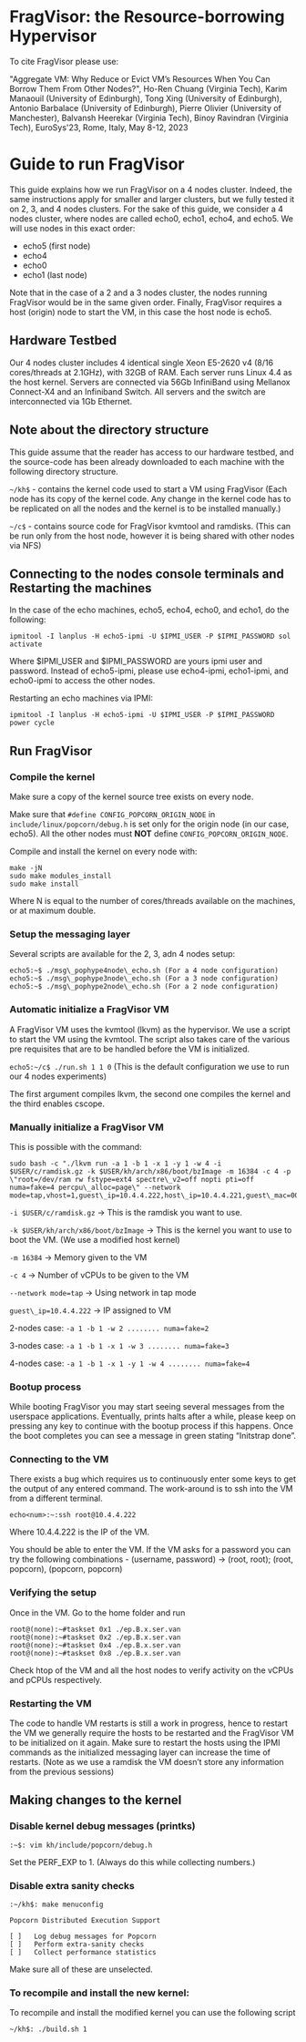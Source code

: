 # FragVisor: the Resource-borrowing Hypervisor
 
To cite FragVisor please use: 

"Aggregate VM: Why Reduce or Evict VM’s Resources When You Can Borrow Them From Other Nodes?", Ho-Ren Chuang (Virginia Tech), Karim Manaouil (University of Edinburgh), Tong Xing (University of Edinburgh), Antonio Barbalace (University of Edinburgh), Pierre Olivier (University of Manchester), Balvansh Heerekar (Virginia Tech), Binoy Ravindran (Virginia Tech), EuroSys'23, Rome, Italy, May 8-12, 2023 


# Guide to run FragVisor

This guide explains how we run FragVisor on a 4 nodes cluster.
Indeed, the same instructions apply for smaller and larger clusters, but we fully tested it on 2, 3, and 4 nodes clusters.
For the sake of this guide, we consider a 4 nodes cluster, where nodes are called echo0, echo1, echo4, and echo5. We will use nodes in this exact order:
* echo5 (first node)
* echo4
* echo0
* echo1 (last node)

Note that in the case of a 2 and a 3 nodes cluster, the nodes running FragVisor would be in the same given order.
Finally, FragVisor requires a host (origin) node to start the VM, in this case the host node is echo5.


## Hardware Testbed

Our 4 nodes cluster includes 4 identical single Xeon E5-2620 v4 (8/16 cores/threads at 2.1GHz), with 32GB of RAM.
Each server runs Linux 4.4 as the host kernel.
Servers are connected via 56Gb InfiniBand using Mellanox Connect-X4 and an Infiniband Switch.
All servers and the switch are interconnected via 1Gb Ethernet.


## Note about the directory structure

This guide assume that the reader has access to our hardware testbed, and the source-code has been already downloaded to each machine with the following directory structure.

`~/kh$` - contains the kernel code used to start a VM using FragVisor (Each node has its copy of the kernel code. Any change in the kernel code has to be replicated on all the nodes and the kernel is to be installed manually.)

`~/c$` - contains source code for FragVisor kvmtool and ramdisks. (This can be run only from the host node, however it is being shared with other nodes via NFS)


## Connecting to the nodes console terminals and Restarting the machines


In the case of the echo machines, echo5, echo4, echo0, and echo1, do the following:

	ipmitool -I lanplus -H echo5-ipmi -U $IPMI_USER -P $IPMI_PASSWORD sol activate

Where $IPMI_USER and $IPMI_PASSWORD are yours ipmi user and password. Instead of echo5-ipmi, please use echo4-ipmi, echo1-ipmi, and echo0-ipmi to access the other nodes.

Restarting an echo machines via IPMI:

	ipmitool -I lanplus -H echo5-ipmi -U $IPMI_USER -P $IPMI_PASSWORD  power cycle


## Run FragVisor

### Compile the kernel

Make sure a copy of the kernel source tree exists on every node.

Make sure that `#define CONFIG_POPCORN_ORIGIN_NODE` in `include/linux/popcorn/debug.h` is set only for the origin node (in our case, echo5). All the other nodes must **NOT** define `CONFIG_POPCORN_ORIGIN_NODE`.

Compile and install the kernel on every node with:
	
	make -jN
	sudo make modules_install
	sudo make install

Where N is equal to the number of cores/threads available on the machines, or at maximum double.

### Setup the messaging layer

Several scripts are available for the 2, 3, adn 4 nodes setup:

	echo5:~$ ./msg\_pophype4node\_echo.sh (For a 4 node configuration)
	echo5:~$ ./msg\_pophype3node\_echo.sh (For a 3 node configuration)
	echo5:~$ ./msg\_pophype2node\_echo.sh (For a 2 node configuration)


### Automatic initialize a FragVisor VM 

A FragVisor VM uses the kvmtool (lkvm) as the hypervisor.
We use a script to start the VM using the kvmtool. The script also takes care of the various pre requisites that are to be handled before the VM is initialized.

`echo5:~/c$ ./run.sh 1 1 0` (This is the default configuration we use to run our 4 nodes experiments)

The first argument compiles lkvm, the second one compiles the kernel and the third enables cscope. 


### Manually initialize a FragVisor VM

This is possible with the command:

	sudo bash -c "./lkvm run -a 1 -b 1 -x 1 -y 1 -w 4 -i $USER/c/ramdisk.gz -k $USER/kh/arch/x86/boot/bzImage -m 16384 -c 4 -p \"root=/dev/ram rw fstype=ext4 spectre\_v2=off nopti pti=off numa=fake=4 percpu\_alloc=page\" --network mode=tap,vhost=1,guest\_ip=10.4.4.222,host\_ip=10.4.4.221,guest\_mac=00:11:22:33:44:55"

`-i $USER/c/ramdisk.gz` → This is the ramdisk you want to use. 

`-k $USER/kh/arch/x86/boot/bzImage` → This is the kernel you want to use to boot the VM. (We use a modified host kernel)

`-m 16384` → Memory given to the VM

`-c 4` → Number of vCPUs to be given to the VM

`--network mode=tap` → Using network in tap mode

`guest\_ip=10.4.4.222` → IP assigned to VM

2-nodes case: `-a 1 -b 1 -w 2 ........ numa=fake=2`

3-nodes case: `-a 1 -b 1 -x 1 -w 3 ........ numa=fake=3`

4-nodes case: `-a 1 -b 1 -x 1 -y 1 -w 4 ........ numa=fake=4`


### Bootup process

While booting FragVisor you may start seeing several messages from the userspace applications.
Eventually, prints halts after a while, please keep on pressing any key to continue with the bootup process if this happens.
Once the boot completes you can see a message in green stating “Initstrap done”.


### Connecting to the VM

There exists a bug which requires us to continuously enter some keys to get the output of any entered command. The work-around is to ssh into the VM from a different terminal.

	echo<num>:~:ssh root@10.4.4.222
	
Where 10.4.4.222 is the IP of the VM.

You should be able to enter the VM. If the VM asks for a password you can try the following combinations - (username, password) → (root, root); (root, popcorn), (popcorn, popcorn)


### Verifying the setup

Once in the VM. Go to the home folder and run

	root@(none):~#taskset 0x1 ./ep.B.x.ser.van
	root@(none):~#taskset 0x2 ./ep.B.x.ser.van
	root@(none):~#taskset 0x4 ./ep.B.x.ser.van
	root@(none):~#taskset 0x8 ./ep.B.x.ser.van

Check htop of the VM and all the host nodes to verify activity on the vCPUs and pCPUs respectively.


### Restarting the VM

The code to handle VM restarts is still a work in progress, hence to restart the VM we generally require the hosts to be restarted and the FragVisor VM to be initialized on it again. Make sure to restart the hosts using the IPMI commands as the initialized messaging layer can increase the time of restarts. (Note as we use a ramdisk the VM doesn’t store any information from the previous sessions)



## Making changes to the kernel

### Disable kernel debug messages (printks)
	:~$: vim kh/include/popcorn/debug.h
Set the PERF\_EXP to 1. (Always do this while collecting numbers.)

### Disable extra sanity checks
	:~/kh$: make menuconfig

	Popcorn Distributed Execution Support 
	
	[ ]   Log debug messages for Popcorn
	[ ]   Perform extra-sanity checks
	[ ]   Collect performance statistics
Make sure all of these are unselected.

### To recompile and install the new kernel:
To recompile and install the modified kernel you can use the following script
	
	~/kh$: ./build.sh 1
